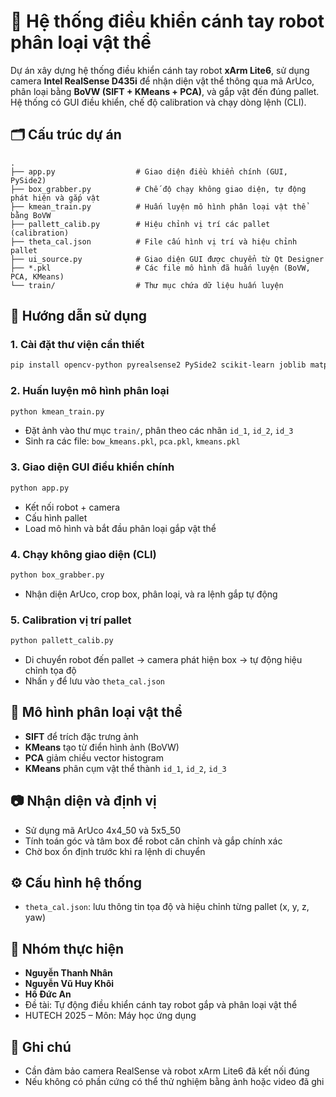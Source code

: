 
# 🤖 Hệ thống điều khiển cánh tay robot phân loại vật thể

Dự án xây dựng hệ thống điều khiển cánh tay robot **xArm Lite6**, sử dụng camera **Intel RealSense D435i** để nhận diện vật thể thông qua mã ArUco, phân loại bằng **BoVW (SIFT + KMeans + PCA)**, và gắp vật đến đúng pallet. Hệ thống có GUI điều khiển, chế độ calibration và chạy dòng lệnh (CLI).

## 🗂️ Cấu trúc dự án

```
.
├── app.py                  # Giao diện điều khiển chính (GUI, PySide2)
├── box_grabber.py          # Chế độ chạy không giao diện, tự động phát hiện và gắp vật
├── kmean_train.py          # Huấn luyện mô hình phân loại vật thể bằng BoVW
├── pallett_calib.py        # Hiệu chỉnh vị trí các pallet (calibration)
├── theta_cal.json          # File cấu hình vị trí và hiệu chỉnh pallet
├── ui_source.py            # Giao diện GUI được chuyển từ Qt Designer
├── *.pkl                   # Các file mô hình đã huấn luyện (BoVW, PCA, KMeans)
└── train/                  # Thư mục chứa dữ liệu huấn luyện
```

## 🚀 Hướng dẫn sử dụng

### 1. Cài đặt thư viện cần thiết

```bash
pip install opencv-python pyrealsense2 PySide2 scikit-learn joblib matplotlib pandas
```

### 2. Huấn luyện mô hình phân loại

```bash
python kmean_train.py
```

- Đặt ảnh vào thư mục `train/`, phân theo các nhãn `id_1`, `id_2`, `id_3`
- Sinh ra các file: `bow_kmeans.pkl`, `pca.pkl`, `kmeans.pkl`

### 3. Giao diện GUI điều khiển chính

```bash
python app.py
```

- Kết nối robot + camera
- Cấu hình pallet
- Load mô hình và bắt đầu phân loại gắp vật thể

### 4. Chạy không giao diện (CLI)

```bash
python box_grabber.py
```

- Nhận diện ArUco, crop box, phân loại, và ra lệnh gắp tự động

### 5. Calibration vị trí pallet

```bash
python pallett_calib.py
```

- Di chuyển robot đến pallet → camera phát hiện box → tự động hiệu chỉnh tọa độ
- Nhấn `y` để lưu vào `theta_cal.json`

## 🧠 Mô hình phân loại vật thể

- **SIFT** để trích đặc trưng ảnh
- **KMeans** tạo từ điển hình ảnh (BoVW)
- **PCA** giảm chiều vector histogram
- **KMeans** phân cụm vật thể thành `id_1`, `id_2`, `id_3`

## 📷 Nhận diện và định vị

- Sử dụng mã ArUco 4x4_50 và 5x5_50
- Tính toán góc và tâm box để robot căn chỉnh và gắp chính xác
- Chờ box ổn định trước khi ra lệnh di chuyển

## ⚙️ Cấu hình hệ thống

- `theta_cal.json`: lưu thông tin tọa độ và hiệu chỉnh từng pallet (x, y, z, yaw)

## 📝 Nhóm thực hiện

- **Nguyễn Thanh Nhân**
- **Nguyễn Vũ Huy Khôi**
- **Hồ Đức An**
- Đề tài: Tự động điều khiển cánh tay robot gắp và phân loại vật thể
- HUTECH 2025 – Môn: Máy học ứng dụng

## 📌 Ghi chú

- Cần đảm bảo camera RealSense và robot xArm Lite6 đã kết nối đúng
- Nếu không có phần cứng có thể thử nghiệm bằng ảnh hoặc video đã ghi
